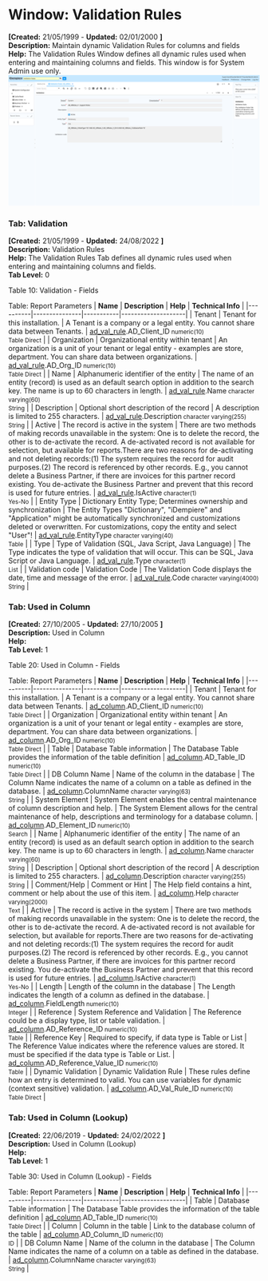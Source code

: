 # Window: Validation Rules

**[Created:** 21/05/1999 - **Updated:** 02/01/2000 **]**  
**Description:** Maintain dynamic Validation Rules for columns and fields  
**Help:** The Validation Rules Window defines all dynamic rules used when entering and maintaining columns and fields.  This window is for System Admin use only.  
![](/img/docs/manual/ValidationRules-Window_iDempiere_v12.0.0.png)

### Tab: Validation

**[Created:** 21/05/1999 - **Updated:** 24/08/2022 **]**   
**Description:** Validation Rules  
**Help:** The Validation Rules Tab defines all dynamic rules used when entering and maintaining columns and fields.  
**Tab Level:** 0

Table 10: Validation - Fields 

Table: Report Parameters
| **Name** | **Description** | **Help** | **Technical Info** |
|----------|---------------|-----------|--------------------|
| Tenant | Tenant for this installation. | A Tenant is a company or a legal entity. You cannot share data between Tenants. | [ad_val_rule](https://idempiere-schemaspy.muriloht.com/adempiere/tables/ad_val_rule.html).AD_Client_ID<small> numeric(10) <br/> Table Direct</small> | 
| Organization | Organizational entity within tenant | An organization is a unit of your tenant or legal entity - examples are store, department. You can share data between organizations. | [ad_val_rule](https://idempiere-schemaspy.muriloht.com/adempiere/tables/ad_val_rule.html).AD_Org_ID<small> numeric(10) <br/> Table Direct</small> | 
| Name | Alphanumeric identifier of the entity | The name of an entity (record) is used as an default search option in addition to the search key. The name is up to 60 characters in length. | [ad_val_rule](https://idempiere-schemaspy.muriloht.com/adempiere/tables/ad_val_rule.html).Name<small> character varying(60) <br/> String</small> | 
| Description | Optional short description of the record | A description is limited to 255 characters. | [ad_val_rule](https://idempiere-schemaspy.muriloht.com/adempiere/tables/ad_val_rule.html).Description<small> character varying(255) <br/> String</small> | 
| Active | The record is active in the system | There are two methods of making records unavailable in the system: One is to delete the record, the other is to de-activate the record. A de-activated record is not available for selection, but available for reports.There are two reasons for de-activating and not deleting records:(1) The system requires the record for audit purposes.(2) The record is referenced by other records. E.g., you cannot delete a Business Partner, if there are invoices for this partner record existing. You de-activate the Business Partner and prevent that this record is used for future entries. | [ad_val_rule](https://idempiere-schemaspy.muriloht.com/adempiere/tables/ad_val_rule.html).IsActive<small> character(1) <br/> Yes-No</small> | 
| Entity Type | Dictionary Entity Type; Determines ownership and synchronization | The Entity Types &quot;Dictionary&quot;, &quot;iDempiere&quot; and &quot;Application&quot; might be automatically synchronized and customizations deleted or overwritten.  For customizations, copy the entity and select &quot;User&quot;! | [ad_val_rule](https://idempiere-schemaspy.muriloht.com/adempiere/tables/ad_val_rule.html).EntityType<small> character varying(40) <br/> Table</small> | 
| Type | Type of Validation (SQL, Java Script, Java Language) | The Type indicates the type of validation that will occur.  This can be SQL, Java Script or Java Language. | [ad_val_rule](https://idempiere-schemaspy.muriloht.com/adempiere/tables/ad_val_rule.html).Type<small> character(1) <br/> List</small> | 
| Validation code | Validation Code | The Validation Code displays the date, time and message of the error. | [ad_val_rule](https://idempiere-schemaspy.muriloht.com/adempiere/tables/ad_val_rule.html).Code<small> character varying(4000) <br/> String</small> | 


### Tab: Used in Column

**[Created:** 27/10/2005 - **Updated:** 27/10/2005 **]**   
**Description:** Used in Column  
**Help:**   
**Tab Level:** 1

Table 20: Used in Column - Fields 

Table: Report Parameters
| **Name** | **Description** | **Help** | **Technical Info** |
|----------|---------------|-----------|--------------------|
| Tenant | Tenant for this installation. | A Tenant is a company or a legal entity. You cannot share data between Tenants. | [ad_column](https://idempiere-schemaspy.muriloht.com/adempiere/tables/ad_column.html).AD_Client_ID<small> numeric(10) <br/> Table Direct</small> | 
| Organization | Organizational entity within tenant | An organization is a unit of your tenant or legal entity - examples are store, department. You can share data between organizations. | [ad_column](https://idempiere-schemaspy.muriloht.com/adempiere/tables/ad_column.html).AD_Org_ID<small> numeric(10) <br/> Table Direct</small> | 
| Table | Database Table information | The Database Table provides the information of the table definition | [ad_column](https://idempiere-schemaspy.muriloht.com/adempiere/tables/ad_column.html).AD_Table_ID<small> numeric(10) <br/> Table Direct</small> | 
| DB Column Name | Name of the column in the database | The Column Name indicates the name of a column on a table as defined in the database. | [ad_column](https://idempiere-schemaspy.muriloht.com/adempiere/tables/ad_column.html).ColumnName<small> character varying(63) <br/> String</small> | 
| System Element | System Element enables the central maintenance of column description and help. | The System Element allows for the central maintenance of help, descriptions and terminology for a database column. | [ad_column](https://idempiere-schemaspy.muriloht.com/adempiere/tables/ad_column.html).AD_Element_ID<small> numeric(10) <br/> Search</small> | 
| Name | Alphanumeric identifier of the entity | The name of an entity (record) is used as an default search option in addition to the search key. The name is up to 60 characters in length. | [ad_column](https://idempiere-schemaspy.muriloht.com/adempiere/tables/ad_column.html).Name<small> character varying(60) <br/> String</small> | 
| Description | Optional short description of the record | A description is limited to 255 characters. | [ad_column](https://idempiere-schemaspy.muriloht.com/adempiere/tables/ad_column.html).Description<small> character varying(255) <br/> String</small> | 
| Comment/Help | Comment or Hint | The Help field contains a hint, comment or help about the use of this item. | [ad_column](https://idempiere-schemaspy.muriloht.com/adempiere/tables/ad_column.html).Help<small> character varying(2000) <br/> Text</small> | 
| Active | The record is active in the system | There are two methods of making records unavailable in the system: One is to delete the record, the other is to de-activate the record. A de-activated record is not available for selection, but available for reports.There are two reasons for de-activating and not deleting records:(1) The system requires the record for audit purposes.(2) The record is referenced by other records. E.g., you cannot delete a Business Partner, if there are invoices for this partner record existing. You de-activate the Business Partner and prevent that this record is used for future entries. | [ad_column](https://idempiere-schemaspy.muriloht.com/adempiere/tables/ad_column.html).IsActive<small> character(1) <br/> Yes-No</small> | 
| Length | Length of the column in the database | The Length indicates the length of a column as defined in the database. | [ad_column](https://idempiere-schemaspy.muriloht.com/adempiere/tables/ad_column.html).FieldLength<small> numeric(10) <br/> Integer</small> | 
| Reference | System Reference and Validation | The Reference could be a display type, list or table validation. | [ad_column](https://idempiere-schemaspy.muriloht.com/adempiere/tables/ad_column.html).AD_Reference_ID<small> numeric(10) <br/> Table</small> | 
| Reference Key | Required to specify, if data type is Table or List | The Reference Value indicates where the reference values are stored.  It must be specified if the data type is Table or List. | [ad_column](https://idempiere-schemaspy.muriloht.com/adempiere/tables/ad_column.html).AD_Reference_Value_ID<small> numeric(10) <br/> Table</small> | 
| Dynamic Validation | Dynamic Validation Rule | These rules define how an entry is determined to valid. You can use variables for dynamic (context sensitive) validation. | [ad_column](https://idempiere-schemaspy.muriloht.com/adempiere/tables/ad_column.html).AD_Val_Rule_ID<small> numeric(10) <br/> Table Direct</small> | 


### Tab: Used in Column (Lookup)

**[Created:** 22/06/2019 - **Updated:** 24/02/2022 **]**   
**Description:** Used in Column (Lookup)  
**Help:**   
**Tab Level:** 1

Table 30: Used in Column (Lookup) - Fields 

Table: Report Parameters
| **Name** | **Description** | **Help** | **Technical Info** |
|----------|---------------|-----------|--------------------|
| Table | Database Table information | The Database Table provides the information of the table definition | [ad_column](https://idempiere-schemaspy.muriloht.com/adempiere/tables/ad_column.html).AD_Table_ID<small> numeric(10) <br/> Table Direct</small> | 
| Column | Column in the table | Link to the database column of the table | [ad_column](https://idempiere-schemaspy.muriloht.com/adempiere/tables/ad_column.html).AD_Column_ID<small> numeric(10) <br/> ID</small> | 
| DB Column Name | Name of the column in the database | The Column Name indicates the name of a column on a table as defined in the database. | [ad_column](https://idempiere-schemaspy.muriloht.com/adempiere/tables/ad_column.html).ColumnName<small> character varying(63) <br/> String</small> | 


